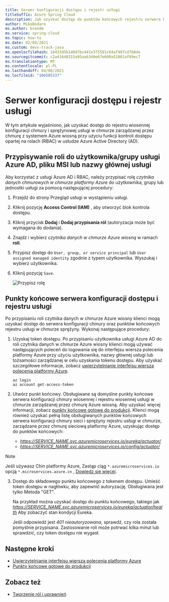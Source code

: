 ```yaml
---
title: Serwer konfiguracji dostępu i rejestr usługi
titleSuffix: Azure Spring Cloud
description: Jak uzyskać dostęp do punktów końcowych rejestru serwera konfiguracji i usługi za pomocą kontroli dostępu opartej na rolach Azure Active Directory.
author: MikeDodaro
ms.author: brendm
ms.service: spring-cloud
ms.topic: how-to
ms.date: 02/04/2021
ms.custom: devx-track-java
ms.openlocfilehash: 16433d5b148d7bc441e375591c64af497cd7b8de
ms.sourcegitcommit: c2a41648315a95aa6340e67e600a52801af69ec7
ms.translationtype: MT
ms.contentlocale: pl-PL
ms.lasthandoff: 04/06/2021
ms.locfileid: "106505337"
---
```

# <a name="access-config-server-and-service-registry"></a>Serwer konfiguracji dostępu i rejestr usługi

W tym artykule wyjaśniono, jak uzyskać dostęp do rejestru wiosennej konfiguracji chmury i sprężynowej usługi w chmurze zarządzanej przez chmurę z systemem Azure wiosną przy użyciu funkcji kontroli dostępu opartej na rolach (RBAC) w usłudze Azure Active Directory (AD).

## <a name="assign-role-to-azure-ad-usergroup-msi-or-service-principal"></a>Przypisywanie roli do użytkownika/grupy usługi Azure AD, pliku MSI lub nazwy głównej usługi

Aby korzystać z usługi Azure AD i RBAC, należy przypisać rolę *czytnika danych chmurowych w chmurze platformy Azure* do użytkownika, grupy lub jednostki usługi za pomocą następującej procedury:

1. Przejdź do strony Przegląd usługi w wystąpieniu usługi.

2. Kliknij pozycję **Access Control (IAM)** , aby otworzyć blok kontrola dostępu.

3. Kliknij przycisk **Dodaj** i **Dodaj przypisania ról** (autoryzacja może być wymagana do dodania).

4. Znajdź i wybierz *czytnika danych w chmurze Azure wiosną* w ramach **roli**.
5. Przypisz dostęp do `User, group, or service principal` lub `User assigned managed identity` zgodnie z typem użytkownika. Wyszukaj i wybierz użytkownika.  
6. Kliknij pozycję `Save`.

   ![Przypisz rolę](media/access-data-plane-aad-rbac/assign-data-reader-role.png)

## <a name="access-config-server-and-service-registry-endpoints"></a>Punkty końcowe serwera konfiguracji dostępu i rejestru usługi

Po przypisaniu roli czytnika danych w chmurze Azure wiosny klienci mogą uzyskać dostęp do serwera konfiguracji chmury oraz punktów końcowych rejestru usługi w chmurze sprężyny. Wykonaj następujące procedury:

1. Uzyskaj token dostępu. Po przypisaniu użytkownika usługi Azure AD do roli czytnika danych w chmurze Azure wiosny klienci mogą używać następujących poleceń do logowania się do interfejsu wiersza polecenia platformy Azure przy użyciu użytkownika, nazwy głównej usługi lub tożsamości zarządzanej w celu uzyskania tokenu dostępu. Aby uzyskać szczegółowe informacje, zobacz [uwierzytelnianie interfejsu wiersza polecenia platformy Azure](https://docs.microsoft.com/cli/azure/authenticate-azure-cli). 

    ```azurecli
    az login
    az account get-access-token
    ```
2. Utwórz punkt końcowy. Obsługiwane są domyślne punkty końcowe serwera konfiguracji chmury wiosennej i rejestru wiosennej usługi w chmurze zarządzanej przez chmurę Azure wiosną. Aby uzyskać więcej informacji, zobacz [punkty końcowe gotowe do produkcji](https://docs.spring.io/spring-boot/docs/current/reference/htmlsingle/#production-ready-endpoints). Klienci mogą również uzyskać pełną listę obsługiwanych punktów końcowych serwera konfiguracji chmury sieci i sprężyny rejestru usługi w chmurze, zarządzane przez chmurę sieciową platformy Azure, uzyskując dostęp do punktów końcowych:

    * *https://SERVICE_NAME.svc.azuremicroservices.io/eureka/actuator/*
    * *https://SERVICE_NAME.svc.azuremicroservices.io/config/actuator/* 

>[!NOTE]
> Jeśli używasz Chin platformy Azure, Zastąp ciąg `*.azuremicroservices.io` opcją `*.microservices.azure.cn` , [Dowiedz się więcej](https://docs.microsoft.com/azure/china/resources-developer-guide#check-endpoints-in-azure).

3. Dostęp do składowego punktu końcowego z tokenem dostępu. Umieść token dostępu w nagłówku, aby zapewnić autoryzację.  Obsługiwana jest tylko Metoda "GET".

    Na przykład można uzyskać dostęp do punktu końcowego, takiego jak *https://SERVICE_NAME.svc.azuremicroservices.io/eureka/actuator/health* Aby zobaczyć stan kondycji Eureka.

    Jeśli odpowiedź jest *401 nieautoryzowana*, sprawdź, czy rola została pomyślnie przypisana.  Zastosowanie roli może potrwać kilka minut lub sprawdzić, czy token dostępu nie wygasł.

## <a name="next-steps"></a>Następne kroki
* [Uwierzytelnianie interfejsu wiersza polecenia platformy Azure](https://docs.microsoft.com/cli/azure/authenticate-azure-cli)
* [Punkty końcowe gotowe do produkcji](https://docs.spring.io/spring-boot/docs/current/reference/htmlsingle/#production-ready-endpoints)

## <a name="see-also"></a>Zobacz też
* [Tworzenie ról i uprawnień](how-to-permissions.md)
